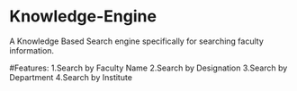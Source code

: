 Knowledge-Engine
================

A Knowledge Based Search engine specifically for searching faculty information.

#Features:
1.Search by Faculty Name
2.Search by Designation
3.Search by Department
4.Search by Institute
